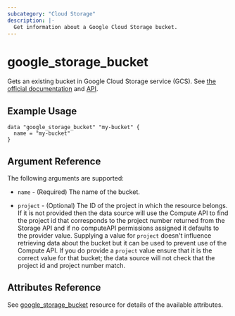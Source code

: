 ```yaml
---
subcategory: "Cloud Storage"
description: |-
  Get information about a Google Cloud Storage bucket.
---
```


# google_storage_bucket

Gets an existing bucket in Google Cloud Storage service (GCS).
See [the official documentation](https://cloud.google.com/storage/docs/key-terms#buckets)
and
[API](https://cloud.google.com/storage/docs/json_api/v1/buckets).


## Example Usage

```hcl
data "google_storage_bucket" "my-bucket" {
  name = "my-bucket"
}
```

## Argument Reference

The following arguments are supported:

* `name` - (Required) The name of the bucket.

* `project` - (Optional) The ID of the project in which the resource belongs. If it is not provided then the data source will use the Compute API to find the project id that corresponds to the project number returned from the Storage API and if no computeAPI permissions assigned it defaults to the provider value. Supplying a value for `project` doesn't influence retrieving data about the bucket but it can be used to prevent use of the Compute API. If you do provide a `project` value ensure that it is the correct value for that bucket; the data source will not check that the project id and project number match.

## Attributes Reference

See [google_storage_bucket](https://registry.terraform.io/providers/hashicorp/google/latest/docs/resources/storage_bucket#argument-reference) resource for details of the available attributes.

